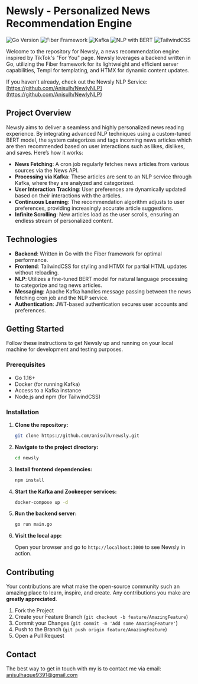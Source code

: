 # Newsly - Personalized News Recommendation Engine

![Go Version](https://img.shields.io/badge/Go-1.16-blue.svg)
![Fiber Framework](https://img.shields.io/badge/fiber-v2.x-brightgreen.svg)
![Kafka](https://img.shields.io/badge/Kafka-2.8.0-blue.svg)
![NLP with BERT](https://img.shields.io/badge/NLP-BERT-orange.svg)
![TailwindCSS](https://img.shields.io/badge/TailwindCSS-2.2.x-06B6D4.svg)

Welcome to the repository for Newsly, a news recommendation engine inspired by TikTok's "For You" page. Newsly leverages a backend written in Go, utilizing the Fiber framework for its lightweight and efficient server capabilities, Templ for templating, and HTMX for dynamic content updates.

If you haven't already, check out the Newsly NLP Service: [https://github.com/Anisulh/NewlyNLP](https://github.com/Anisulh/NewlyNLP)

## Project Overview

Newsly aims to deliver a seamless and highly personalized news reading experience. By integrating advanced NLP techniques using a custom-tuned BERT model, the system categorizes and tags incoming news articles which are then recommended based on user interactions such as likes, dislikes, and saves. Here’s how it works:

- **News Fetching**: A cron job regularly fetches news articles from various sources via the News API.
- **Processing via Kafka**: These articles are sent to an NLP service through Kafka, where they are analyzed and categorized.
- **User Interaction Tracking**: User preferences are dynamically updated based on their interactions with the articles.
- **Continuous Learning**: The recommendation algorithm adjusts to user preferences, providing increasingly accurate article suggestions.
- **Infinite Scrolling**: New articles load as the user scrolls, ensuring an endless stream of personalized content.

## Technologies

- **Backend**: Written in Go with the Fiber framework for optimal performance.
- **Frontend**: TailwindCSS for styling and HTMX for partial HTML updates without reloading.
- **NLP**: Utilizes a fine-tuned BERT model for natural language processing to categorize and tag news articles.
- **Messaging**: Apache Kafka handles message passing between the news fetching cron job and the NLP service.
- **Authentication**: JWT-based authentication secures user accounts and preferences.

## Getting Started

Follow these instructions to get Newsly up and running on your local machine for development and testing purposes.

### Prerequisites

- Go 1.16+
- Docker (for running Kafka)
- Access to a Kafka instance
- Node.js and npm (for TailwindCSS)

### Installation

1. **Clone the repository:**

   ```bash
   git clone https://github.com/anisulh/newsly.git
   ```

2. **Navigate to the project directory:**

   ```bash
   cd newsly
   ```

3. **Install frontend dependencies:**

   ```bash
   npm install
   ```

4. **Start the Kafka and Zookeeper services:**

   ```bash
   docker-compose up -d
   ```

5. **Run the backend server:**

   ```bash
   go run main.go
   ```

6. **Visit the local app:**
   
   Open your browser and go to `http://localhost:3000` to see Newsly in action.

## Contributing

Your contributions are what make the open-source community such an amazing place to learn, inspire, and create. Any contributions you make are **greatly appreciated**.

1. Fork the Project
2. Create your Feature Branch (`git checkout -b feature/AmazingFeature`)
3. Commit your Changes (`git commit -m 'Add some AmazingFeature'`)
4. Push to the Branch (`git push origin feature/AmazingFeature`)
5. Open a Pull Request

## Contact

The best way to get in touch with my is to contact me via email: anisulhaque9391@gmail.com
